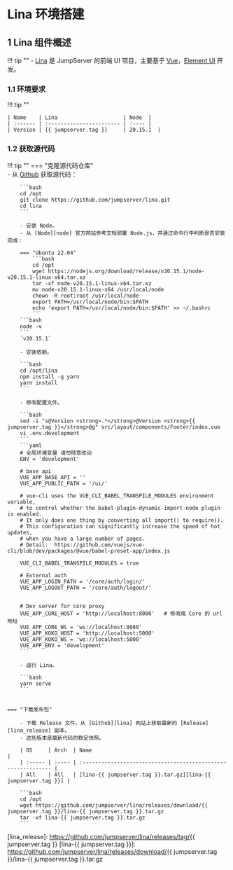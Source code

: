 # Lina 环境搭建
## 1 Lina 组件概述
!!! tip ""
    - [Lina][lina] 是 JumpServer 的前端 UI 项目，主要基于 [Vue][vue]，[Element UI][element_ui] 开发。

### 1.1 环境要求
!!! tip ""

    | Name    | Lina                     | Node  |
    | :------ | :----------------------- | :---- |
    | Version | {{ jumpserver.tag }}     | 20.15.1  |

### 1.2 获取源代码
!!! tip ""
    === "克隆源代码仓库"  
        - 从 [Github][lina] 获取源代码：

        ```bash
        cd /opt
        git clone https://github.com/jumpserver/lina.git
        cd lina
        ```

        - 安装 Node。
        - 从 [Node][node] 官方网站参考文档部署 Node.js，并通过命令行中判断是否安装完成：   

        === "Ubuntu 22.04"
            ```bash
            cd /opt
            wget https://nodejs.org/download/release/v20.15.1/node-v20.15.1-linux-x64.tar.xz
            tar -xf node-v20.15.1-linux-x64.tar.xz
            mv node-v20.15.1-linux-x64 /usr/local/node
            chown -R root:root /usr/local/node
            export PATH=/usr/local/node/bin:$PATH
            echo 'export PATH=/usr/local/node/bin:$PATH' >> ~/.bashrc
            ```
        ```bash
        node -v
        ```
        `v20.15.1`

        - 安装依赖。

        ```bash
        cd /opt/lina
        npm install -g yarn
        yarn install
        ```

        - 修改配置文件。

        ```bash
        sed -i "s@Version <strong>.*</strong>@Version <strong>{{ jumpserver.tag }}</strong>@g" src/layout/components/Footer/index.vue
        vi .env.development
        ```
        ```yaml
        # 全局环境变量 请勿随意改动
        ENV = 'development'

        # base api
        VUE_APP_BASE_API = ''
        VUE_APP_PUBLIC_PATH = '/ui/'

        # vue-cli uses the VUE_CLI_BABEL_TRANSPILE_MODULES environment variable,
        # to control whether the babel-plugin-dynamic-import-node plugin is enabled.
        # It only does one thing by converting all import() to require().
        # This configuration can significantly increase the speed of hot updates,
        # when you have a large number of pages.
        # Detail:  https://github.com/vuejs/vue-cli/blob/dev/packages/@vue/babel-preset-app/index.js

        VUE_CLI_BABEL_TRANSPILE_MODULES = true

        # External auth
        VUE_APP_LOGIN_PATH = '/core/auth/login/'
        VUE_APP_LOGOUT_PATH = '/core/auth/logout/'


        # Dev server for core proxy
        VUE_APP_CORE_HOST = 'http://localhost:8080'   # 修改成 Core 的 url 地址
        VUE_APP_CORE_WS = 'ws://localhost:8080'
        VUE_APP_KOKO_HOST = 'http://localhost:5000'
        VUE_APP_KOKO_WS = 'ws://localhost:5000'
        VUE_APP_ENV = 'development'
        ```

        - 运行 Lina。

        ```bash
        yarn serve
        ```


    === "下载发布包"

        - 下载 Release 文件，从 [Github][lina] 网站上获取最新的 [Release][lina_release] 副本。
        - 这些版本是最新代码的稳定快照。

        | OS     | Arch  | Name                                                          |
        | :----- | :---- | :------------------------------------------------------------ |
        | All    | All   | [lina-{{ jumpserver.tag }}.tar.gz][lina-{{ jumpserver.tag }}] |

        ```bash
        cd /opt
        wget https://github.com/jumpserver/lina/releases/download/{{ jumpserver.tag }}/lina-{{ jumpserver.tag }}.tar.gz
        tar -xf lina-{{ jumpserver.tag }}.tar.gz
        ```


[lina]: https://github.com/jumpserver/lina/
[vue]: https://cn.vuejs.org/
[element_ui]: https://element.eleme.cn/
[node]: https://nodejs.org/
[lina_release]: https://github.com/jumpserver/lina/releases/tag/{{ jumpserver.tag }}
[lina-{{ jumpserver.tag }}]: https://github.com/jumpserver/lina/releases/download/{{ jumpserver.tag }}/lina-{{ jumpserver.tag }}.tar.gz
